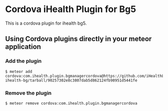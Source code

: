 # Cordova iHealth Plugin for Bg5

This is a cordova plugin for ihealth bg5.

## Using Cordova plugins directly in your meteor application

### Add the plugin

    $ meteor add cordova:com.ihealth.plugin.bgmanagercordova@https://github.com/iHealthLab/plugin-ihealth-bg/tarball/90257302e8c3807dab5d862124fb98951d5441fe


### Remove the plugin

    $ meteor remove cordova:com.ihealth.plugin.bgmanagercordova
    
